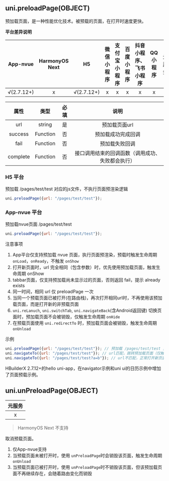 ## uni.preloadPage(OBJECT)

预加载页面，是一种性能优化技术。被预载的页面，在打开时速度更快。

**平台差异说明**

|App-nvue|HarmonyOS Next|H5|微信小程序|支付宝小程序|百度小程序|抖音小程序、飞书小程序|QQ小程序|元服务|小红书小程序|
|:-:|:-:|:-:|:-:|:-:|:-:|:-:|:-:|:-:|:-:|
|√(2.7.12+)|x|√(2.7.12+)|x|x|x|x|x|x|x|


|属性|类型|必填|说明|
|:-:|:-:|:-:|:-:|
|url|string|是|预加载页面url|
|success|Function|否|预加载成功完成回调|
|fail|Function|否|预加载失败回调|
|complete|Function|否|接口调用结束的回调函数（调用成功、失败都会执行）|


### H5 平台

预加载 /pages/test/test 对应的js文件，不执行页面预渲染逻辑
```js
uni.preloadPage({url: "/pages/test/test"});
```

### App-nvue 平台

预加载nvue页面 /pages/test/test
```js
uni.preloadPage({url: "/pages/test/test"});
```

注意事项
1. App平台仅支持预加载 nvue 页面，执行页面预渲染，预载时触发生命周期 `onLoad`，`onReady`，不触发 `onShow`
2. 打开新页面时，url 完全相同（包含参数）时，优先使用预加载页面，触发生命周期 onShow
3. tabbar页面，仅支持预加载尚未显示过的页面，否则返回 fail，提示 already exists
4. 同一时间，相同 url 仅 preloadPage 一次
5. 当同一个预载页面已被打开(在路由栈)，再次打开相同url时，不再使用该预加载页面，而是打开新的非预载页面
6. `uni.reLanuch`, `uni.switchTab`, `uni.navigateBack`(含Android返回键) 切换页面时，预加载页面不会被销毁，仅触发生命周期 `onHide`
7. 在预载页面使用 `uni.redirectTo` 时，预加载页面会被销毁，触发生命周期 `onUnload`

示例
```js
uni.preloadPage({url: "/pages/test/test"}); // 预加载 /pages/test/test 页面（仅触发onLoad，onReady)
uni.navigateTo({url: "/pages/test/test"}); // url匹配，跳转预加载页面（仅触发onShow)
uni.navigateTo({url: "/pages/test/test?a=b"}); // url不匹配，正常打开新页面
```

HBuilderX 2.7.12+的hello uni-app，在navigator示例和uni ui的日历示例中增加了页面预载示例。

## uni.unPreloadPage(OBJECT)

|元服务|
|:-:|
|x|

> HarmonyOS Next 不支持

取消预载页面。

1. 仅App-nvue支持
2. 当预载页面未被打开时，使用 `unPreloadPage`时会销毁该页面，触发生命周期 `onUnload`
3. 当预载页面已被打开时，使用 `unPreloadPage`时不销毁该页面，但该预加载页面不再继续存在，会随着路由变化而销毁
